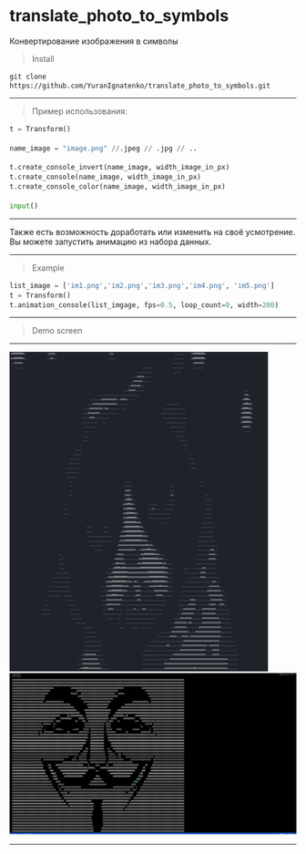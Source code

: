# translate_photo_to_symbols

Конвертирование изображения в символы

> Install 
```
git clone https://github.com/YuranIgnatenko/translate_photo_to_symbols.git
```
***

> Пример использования:
``` py
t = Transform()

name_image = "image.png" //.jpeg // .jpg // ..

t.create_console_invert(name_image, width_image_in_px)
t.create_console(name_image, width_image_in_px)
t.create_console_color(name_image, width_image_in_px)

input()
```

***

Также есть возможность доработать или изменить на своё усмотрение.
Вы можете запустить анимацию из набора данных.

***
> Example
``` py
list_image = ['im1.png','im2.png','im3.png','im4.png', 'im5.png']
t = Transform()
t.animation_console(list_imgage, fps=0.5, loop_count=0, width=200)
```
***
> Demo screen
***

![](/tr.png)
![](demo.png)
 ***
